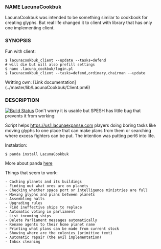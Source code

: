 
### NAME LacunaCookbuk

LacunaCookbuk was intended to be something similar to cookbook for creating glyphs. But real life changed it to client with library that has only one implementing client. 

### SYNOPSIS

Fun with client:

    $ lacunacookbuk_client --update --tasks=defend
    # will die but will also prefill settings
    $ nano .lacuna_cookbuk/login.pl
    $ lacunacookbuk_client --tasks=defend,ordinary,chairman --update

Writting own:
         [Link documentation] (../master/lib/LacunaCookbuk/Client.pm6)
         
### DESCRIPTION    
    
[![Build Status](https://travis-ci.org/teodozjan/lacuna-cookbuk.svg?branch=v3.1.2)](https://travis-ci.org/teodozjan/lacuna-cookbuk) Don't worry it is usable but SPESH has little bug that prevents it from working

Script helps https://us1.lacunaexpanse.com players doing boring tasks like moving glyphs to one place that can make plans from them or searching where excess fighters can be put. The intention was putting perl6 into life. 

Instalation:

    $ panda install LacunaCookbuk

More about panda [here](https://github.com/tadzik/panda)

Things that seem to work:

	- Caching planets and its buildings
	- Finding out what ores are on planets
	- Checking whether space port or intelligence ministries are full
	- Moving glyphs and plans between planets
	- Assembling halls
	- Upgrading rules
	- Find ineffective ships to replace
	- Automatic voting in parliament
	- List incoming ships
	- Delete Parliament messages automatically 
	- Rename agents to their home planet name
	- Printing what plans can be made from current stock
	- Showing where are the colonies (primitive text)
	- Automatic repair (the evil implementation)
	- Inbox cleaning
